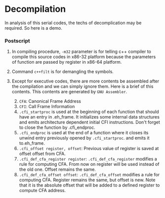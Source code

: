 # Decompilation

In analysis of this serial codes, the techs of decomplication may be required. So here is a demo.

### Postscript

1. In compiling procedure, `-m32` parameter is for telling c++ compiler to compile this source codes in x86-32 platform because the parameters of function are passed by register in x86-64 platform.
1. Command `c++filt` is for demangling the symbols.
1. Except for executive codes, there are more contents be assembled after the compilation and we can simply ignore them. Here is a brief of this contents. This contents are generated by `GNU Assembler`.

	2. `CFA`: Canonical Frame Address
	2. `CFI`: Call Frame Information
	2. `.cfi_startproc` is used at the beginning of each function that should have an entry in .eh_frame. It initializes some internal data structures and emits architecture dependent initial CFI instructions. Don't forget to close the function by .cfi_endproc.
	2. `.cfi_endproc` is used at the end of a function where it closes its unwind entry previously opened by `.cfi_startproc`. and emits it to.eh_frame.
	2. `.cfi_offset register, offset`: Previous value of register is saved at offset offset from CFA.
	2. `.cfi_def_cfa_register register`: `.cfi_def_cfa_register` modifies a rule for computing CFA. From now on register will be used instead of the old one. Offset remains the same.
	2. `.cfi_def_cfa_offset offset`: `.cfi_def_cfa_offset` modifies a rule for computing CFA. Register remains the same, but offset is new. Note that it is the absolute offset that will be added to a defined register to compute CFA address.